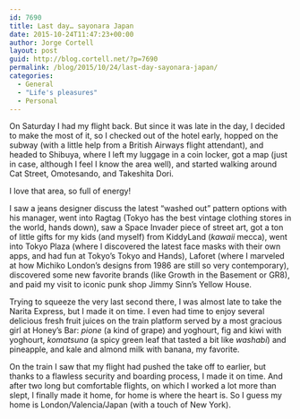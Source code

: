 ```yaml
---
id: 7690
title: Last day… sayonara Japan
date: 2015-10-24T11:47:23+00:00
author: Jorge Cortell
layout: post
guid: http://blog.cortell.net/?p=7690
permalink: /blog/2015/10/24/last-day-sayonara-japan/
categories:
  - General
  - "Life's pleasures"
  - Personal
---
```

On Saturday I had my flight back. But since it was late in the day, I decided to make the most of it, so I checked out of the hotel early, hopped on the subway (with a little help from a British Airways flight attendant), and headed to Shibuya, where I left my luggage in a coin locker, got a map (just in case, although I feel I know the area well), and started walking around Cat Street, Omotesando, and Takeshita Dori.

I love that area, so full of energy!

I saw a jeans designer discuss the latest “washed out” pattern options with his manager, went into Ragtag (Tokyo has the best vintage clothing stores in the world, hands down), saw a Space Invader piece of street art, got a ton of little gifts for my kids (and myself) from KiddyLand (_kawaii_ mecca), went into Tokyo Plaza (where I discovered the latest face masks with their own apps, and had fun at Tokyo’s Tokyo and Hands), Laforet (where I marveled at how Michiko London’s designs from 1986 are still so very contemporary), discovered some new favorite brands (like Growth in the Basement or GR8), and paid my visit to iconic punk shop Jimmy Sinn’s Yellow House.

Trying to squeeze the very last second there, I was almost late to take the Narita Express, but I made it on time. I even had time to enjoy several delicious fresh fruit juices on the train platform served by a most gracious girl at Honey’s Bar: _pione_ (a kind of grape) and yoghourt, fig and kiwi with yoghourt, _komatsuna_ (a spicy green leaf that tasted a bit like _washabi_) and pineapple, and kale and almond milk with banana, my favorite.

On the train I saw that my flight had pushed the take off to earlier, but thanks to a flawless security and boarding process, I made it on time. And after two long but comfortable flights, on which I worked a lot more than slept, I finally made it home, for home is where the heart is. So I guess my home is London/Valencia/Japan (with a touch of New York).